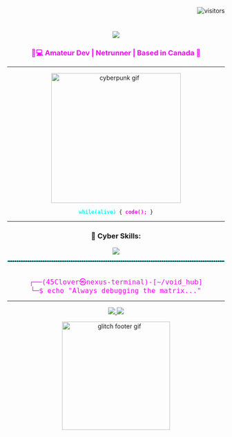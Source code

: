 <!-- Cyberpunk Visitor Badge -->
<p align="right">
  <img src="https://visitor-badge.laobi.icu/badge?page_id=45Clover.45Clover&color=9D00FF&style=flat-square" alt="visitors" />
</p>

<!-- Cyberpunk Typing Banner -->
<h1 align="center">
  <img src="https://readme-typing-svg.herokuapp.com?font=Orbitron&size=35&color=00FFFF&center=true&vCenter=true&width=600&height=70&lines=👁️+ACCESS+GRANTED...;Welcome+to+the+Grid%2C+Runner.;I+am+45Clover...+⚡" />
</h1>

<!-- Cyberpunk Subtitle -->
<h3 align="center" style="color:#ff00ff">
  🧠💻 Amateur Dev | Netrunner | Based in Canada 🍁
</h3>

---

<!-- Glitchy Bio -->
<p align="center">
  <img src="https://media.giphy.com/media/QzktJ3rEebcvmc8bpE/giphy.gif" width="300" alt="cyberpunk gif">
</p>

<p align="center">
  <code><b style="color:#00FFFF">while(alive)</b> { <b style="color:#FF00FF">code();</b> }</code>
</p>

---

<!-- Cyberpunk Skill Icons -->
<h3 align="center">🧰 Cyber Skills:</h3>
<p align="center">
  <a href="https://skillicons.dev">
    <img src="https://skillicons.dev/icons?i=linux,py,github,git,vscode,bots,regex&theme=dark" />
  </a>
</p>

<!-- Cool Divider -->
<hr style="border: 1px dashed #00ffff;">

<!-- Terminal Quote -->
<pre align="center"><code style="font-size:16px; color:#FF00FF">
┌──(45Clover㉿nexus-terminal)-[~/void_hub]
└─$ echo "Always debugging the matrix..."
</code></pre>

---

<!-- Optional Links or Contacts -->
<p align="center">
  <a href="arasaka@email.com">
    <img src="https://img.shields.io/badge/Email-%23FF007F?style=for-the-badge&logo=gmail&logoColor=white"/>
  </a>
  <a href="https://github.com/45Clover">
    <img src="https://img.shields.io/badge/GitHub-%2300CED1?style=for-the-badge&logo=github&logoColor=white" />
  </a>
</p>

<!-- Cyberpunk GIF Footer -->
<p align="center">
  <img src="https://media.giphy.com/media/OPU6wzx8JrHna/giphy.gif" width="250px" alt="glitch footer gif">
</p>


